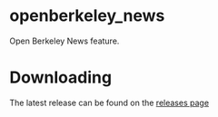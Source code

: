 openberkeley_news
====================

Open Berkeley News feature. 

# Downloading #
The latest release can be found on the [releases page](https://github.com/ucb-ist-drupal/openberkeley_news/releases/tag/7.x-0.1-beta1)
